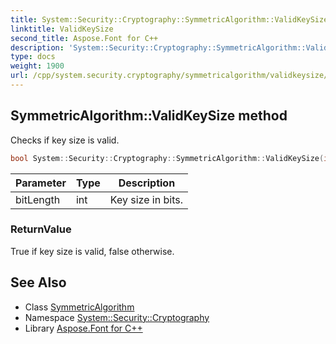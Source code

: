 ```yaml
---
title: System::Security::Cryptography::SymmetricAlgorithm::ValidKeySize method
linktitle: ValidKeySize
second_title: Aspose.Font for C++
description: 'System::Security::Cryptography::SymmetricAlgorithm::ValidKeySize method. Checks if key size is valid in C++.'
type: docs
weight: 1900
url: /cpp/system.security.cryptography/symmetricalgorithm/validkeysize/
---
```

## SymmetricAlgorithm::ValidKeySize method


Checks if key size is valid.

```cpp
bool System::Security::Cryptography::SymmetricAlgorithm::ValidKeySize(int bitLength)
```


| Parameter | Type | Description |
| --- | --- | --- |
| bitLength | int | Key size in bits. |

### ReturnValue

True if key size is valid, false otherwise.

## See Also

* Class [SymmetricAlgorithm](../)
* Namespace [System::Security::Cryptography](../../)
* Library [Aspose.Font for C++](../../../)
